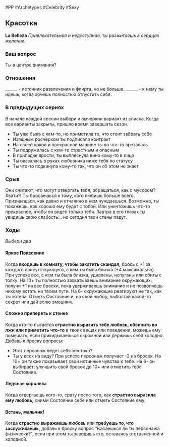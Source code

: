 #PP #Archetypes #Celebrity #Sexy 

## Красотка
**La Belleza**
*Привлекательная и недоступная, ты разжигаешь в сердцах желание.*

### Ваш вопрос
Ты в центре внимания?

### Отношения
\_\_\_\_\_\_ - источник развлечения и флирта, но не больше.
\_\_\_\_\_\_ - к нему ты идешь, когда хочешь полностью  отпустить себя.

### В предыдущих сериях
В начале каждой сессии выбери и вычеркни вариант из списка. Когда все варианты закрыты, пришло время завершать сезон.
- Ты уже была с кем-то, но приметила то, что стоит забрать себе
- Изящным росчерком ты подписала контракт
- На своей яркой и прекрасной машине ты во что-то врезалась
- Ты подружилась с кем-то страстным и опасным
- В припадке ярости, ты выплеснула вино кому-то в лицо
- Ты оказалась в руках любовника ниже тебя по статусу
- Ты что-то подкинула кому-то так, что он об этом не знает
### Срыв
Они считают, что могут отвергать тебя, обращаться, как с мусором? Хватит! Ты бросаешься к тому, кого любишь больше всего. Признаешься, как давно и отчаянно в нем нуждаешься. Возможно, ты покажешь, как хорошо ему будет с тобой. Или уничтожишь что-то прекрасное, чтобы он видел только тебя. Завтра в его глазах ты увидишь свою слабость... но сегодня твои стены падут.  

### Ходы
*Выбери два*
#### Яркое Появление 
Когда **входишь в комнату, чтобы закатить скандал,** брось с +1 за каждого присутствующего, с кем ты была близка (+4 максимально).
При успехе все, с кем ты была близка, удивлены, испуганы или сбиты с толку.
На 10+ ты полностью захватываешь внимание окружающих; получи +1 на все броски, пока удерживаешь внимание и не позволяешь никому встать на твоем пути.
На 6- окружающие реагируют не так, как ты хотела. Отметь Состояние и, на свой выбор, выболтай какой-то секрет или дай волю эмоциям. 

#### Сложно припереть к стенке
Когда кто-то пытается **страстно выразить тебе любовь, обвинить во лжи или приметить что-то** в твоих вещах или поведении, можешь ему помешать, если прикидываешься скромной или держишь себя холодно. Добавь к броску вопросы:
- Этот персонаж ведет себя жестоко?
- Ты у всех на виду?
При успехе персонаж получает -2 на бросок. На 10+ он также показывает свои истинные чувства к тебе.
На 6- он выбирает: улучшить свой бросок до 10+ или отметить тебе Состояние.

#### Ледяная королева
Когда отвергаешь кого-то, сразу после того, как **страстно выразила ему любовь,** сними Состояние себе или отметь Состояние ему.

#### Встань, мальчик!
Когда **страстно выражаешь любовь** или **требуешь то, что заслуживаешь,** добавь к броску вопрос "Касаешься ли ты персонажа физически?", если при этом ты заводишь его, оставаясь отстраненной и холодной.
